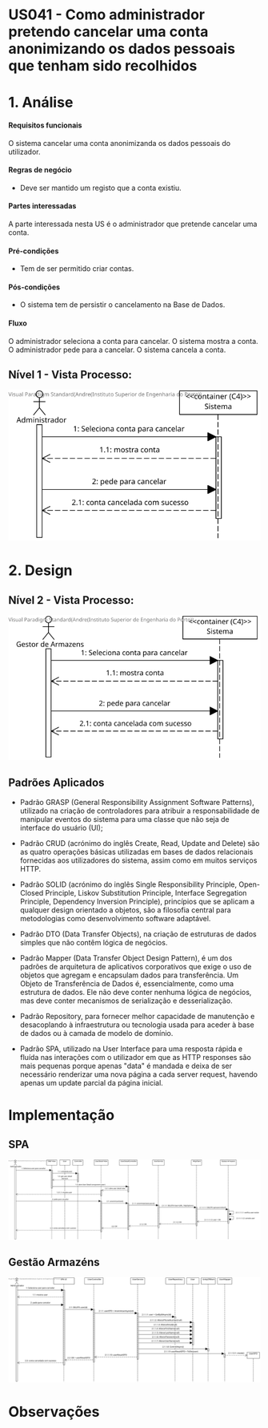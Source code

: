 # US041 - Como administrador pretendo cancelar uma conta anonimizando os dados pessoais que tenham sido recolhidos

# 1. Análise

#### Requisitos funcionais

O sistema cancelar uma conta anonimizanda os dados pessoais do utilizador.

#### Regras de negócio

* Deve ser mantido um registo que a conta existiu.

#### Partes interessadas

A parte interessada nesta US é o administrador que pretende cancelar uma conta.

#### Pré-condições

* Tem de ser permitido criar contas.

#### Pós-condições

* O sistema tem de persistir o cancelamento na Base de Dados.

#### Fluxo

O administrador seleciona a conta para cancelar. O sistema mostra a conta. O administrador pede para a cancelar. O sistema cancela a conta.

## Nível 1 - Vista Processo:
![N1_VP_US041](../../nivel1/US041/N1_Vista_Processo_US041.svg)

# 2. Design

## Nível 2 - Vista Processo:
![N2_VP_US041](../../nivel2/US041/N2_Vista_Processo_US041.svg)

##  Padrões Aplicados

* Padrão GRASP (General Responsibility Assignment Software Patterns), utilizado na criação de controladores para atribuir a responsabilidade de manipular eventos do sistema para uma classe que não seja de interface do usuário (UI);

* Padrão CRUD (acrónimo do inglês Create, Read, Update and Delete) são as quatro operações básicas utilizadas em bases de dados relacionais fornecidas aos utilizadores do sistema, assim como em muitos serviços HTTP.

* Padrão SOLID (acrónimo do inglês Single Responsibility Principle, Open-Closed Principle, Liskov Substitution Principle, Interface Segregation Principle, Dependency Inversion Principle), princípios que se aplicam a qualquer design orientado a objetos, são a filosofia central para metodologias como desenvolvimento software adaptável.

* Padrão DTO (Data Transfer Objects), na criação de estruturas de dados simples que não contêm lógica de negócios.

* Padrão Mapper (Data Transfer Object Design Pattern), é um dos padrões de arquitetura de aplicativos corporativos que exige o uso de objetos que agregam e encapsulam dados para transferência. Um Objeto de Transferência de Dados é, essencialmente, como uma estrutura de dados. Ele não deve conter nenhuma lógica de negócios, mas deve conter mecanismos de serialização e desserialização.

* Padrão Repository, para fornecer melhor capacidade de manutenção e desacoplando à infraestrutura ou tecnologia usada para aceder à base de dados ou à camada de modelo de domínio.

* Padrão SPA, utilizado na User Interface para uma resposta rápida e fluída nas interações com o utilizador em que as HTTP responses são mais pequenas porque apenas "data" é mandada e deixa de ser necessário renderizar uma nova página a cada server request, havendo apenas um update parcial da página inicial.

# Implementação
## SPA
![N3_VP_US041](../../nivel3/US041/N3_Vista_Processo_US041_SPA.svg)

## Gestão Armazéns
![N3_VP_US041](../../nivel3/US041/N3_Vista_Processo_US041_GA.svg)

# Observações
